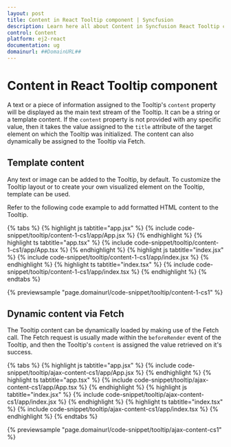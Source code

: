```yaml
---
layout: post
title: Content in React Tooltip component | Syncfusion
description: Learn here all about Content in Syncfusion React Tooltip component of Syncfusion Essential JS 2 and more.
control: Content 
platform: ej2-react
documentation: ug
domainurl: ##DomainURL##
---
```


# Content in React Tooltip component

A text or a piece of information assigned to the Tooltip's `content` property will be displayed as the main text stream of the Tooltip.
It can be a string or a template content. If the `content` property is not provided with any specific value, then it takes the value assigned to the `title` attribute of the target element on which the Tooltip was initialized. The content can also dynamically be assigned to the Tooltip via Fetch.

## Template content

Any text or image can be added to the Tooltip, by default. To customize the Tooltip layout or to create your own visualized element on the Tooltip, template can be used.

Refer to the following code example to add formatted HTML content to the Tooltip.

{% tabs %}
{% highlight js tabtitle="app.jsx" %}
{% include code-snippet/tooltip/content-1-cs1/app/App.jsx %}
{% endhighlight %}
{% highlight ts tabtitle="app.tsx" %}
{% include code-snippet/tooltip/content-1-cs1/app/App.tsx %}
{% endhighlight %}
{% highlight js tabtitle="index.jsx" %}
{% include code-snippet/tooltip/content-1-cs1/app/index.jsx %}
{% endhighlight %}
{% highlight ts tabtitle="index.tsx" %}
{% include code-snippet/tooltip/content-1-cs1/app/index.tsx %}
{% endhighlight %}
{% endtabs %}

 {% previewsample "page.domainurl/code-snippet/tooltip/content-1-cs1" %}

## Dynamic content via Fetch

The Tooltip content can be dynamically loaded  by making use of the Fetch call. The Fetch request is usually made within the `beforeRender` event of the Tooltip, and then the Tooltip's `content` is assigned the value retrieved on it's success.

{% tabs %}
{% highlight js tabtitle="app.jsx" %}
{% include code-snippet/tooltip/ajax-content-cs1/app/App.jsx %}
{% endhighlight %}
{% highlight ts tabtitle="app.tsx" %}
{% include code-snippet/tooltip/ajax-content-cs1/app/App.tsx %}
{% endhighlight %}
{% highlight js tabtitle="index.jsx" %}
{% include code-snippet/tooltip/ajax-content-cs1/app/index.jsx %}
{% endhighlight %}
{% highlight ts tabtitle="index.tsx" %}
{% include code-snippet/tooltip/ajax-content-cs1/app/index.tsx %}
{% endhighlight %}
{% endtabs %}

 {% previewsample "page.domainurl/code-snippet/tooltip/ajax-content-cs1" %}
